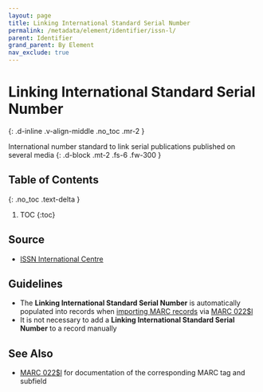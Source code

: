 ```yaml
---
layout: page
title: Linking International Standard Serial Number
permalink: /metadata/element/identifier/issn-l/
parent: Identifier
grand_parent: By Element
nav_exclude: true
---
```


# Linking International Standard Serial Number
{: .d-inline .v-align-middle .no_toc .mr-2 }

International number standard to link serial publications published on several media
{: .d-block .mt-2 .fs-6 .fw-300 }

## Table of Contents
{: .no_toc .text-delta }

1. TOC
{:toc}

## Source
- [ISSN International Centre](https://www.issn.org/)

## Guidelines
- The **Linking International Standard Serial Number** is automatically populated into records when [importing MARC records](/metadata-documentation/workflows/create-import/#importing-marc-records) via [MARC 022$l](https://www.oclc.org/bibformats/en/0xx/022.html#subfieldl)
- It is not necessary to add a **Linking International Standard Serial Number** to a record manually

## See Also
- [MARC 022$l](https://www.oclc.org/bibformats/en/0xx/022.html#subfieldl) for documentation of the corresponding MARC tag and subfield